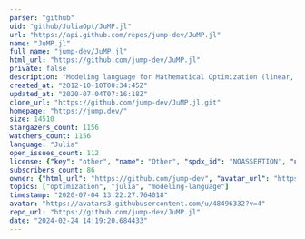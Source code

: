 ```yaml
---
parser: "github"
uid: "github/JuliaOpt/JuMP.jl"
url: "https://api.github.com/repos/jump-dev/JuMP.jl"
name: "JuMP.jl"
full_name: "jump-dev/JuMP.jl"
html_url: "https://github.com/jump-dev/JuMP.jl"
private: false
description: "Modeling language for Mathematical Optimization (linear, mixed-integer, conic, semidefinite, nonlinear)"
created_at: "2012-10-10T00:34:45Z"
updated_at: "2020-07-04T07:16:18Z"
clone_url: "https://github.com/jump-dev/JuMP.jl.git"
homepage: "https://jump.dev/"
size: 14510
stargazers_count: 1156
watchers_count: 1156
language: "Julia"
open_issues_count: 112
license: {"key": "other", "name": "Other", "spdx_id": "NOASSERTION", "url": null, "node_id": "MDc6TGljZW5zZTA="}
subscribers_count: 86
owner: {"html_url": "https://github.com/jump-dev", "avatar_url": "https://avatars3.githubusercontent.com/u/48496332?v=4", "login": "jump-dev", "type": "Organization"}
topics: ["optimization", "julia", "modeling-language"]
timestamp: "2020-07-04 13:22:27.764018"
avatar: "https://avatars3.githubusercontent.com/u/48496332?v=4"
repo_url: "https://github.com/jump-dev/JuMP.jl"
date: "2024-02-24 14:19:20.684433"
---
```

